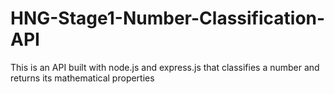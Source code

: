 # HNG-Stage1-Number-Classification-API
This is an  API built with node.js and express.js that classifies a number and returns its mathematical properties
